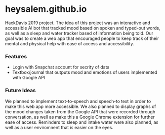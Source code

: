 # heysalem.github.io
HackDavis 2019 project. The idea of this project was an interactive and accessible AI bot that tracked mood based on spoken and typed-out words, as well as a sleep and water tracker based of information being told. Our goal was to create a web app that encouraged people to keep track of their mental and physical help with ease of access and accessibility.

### Features
- Login with Snapchat account for secrity of data
- Textbox/journal that outputs mood and emotions of users implemented with Google API
### Future Ideas
We planned to implement text-to-speech and speech-to text in order to make this web app more accessible. We also planned to display graphs of the mood changes taken from the Google API that were recorded through conversation, as well as make this a Google Chrome extension for further ease of access. Reminders to sleep and intake water were also planned, as well as a user enviromnent that is easier on the eyes.
